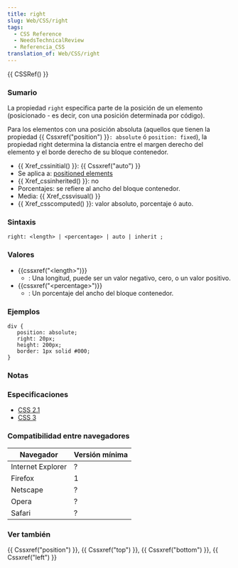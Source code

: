 ```yaml
---
title: right
slug: Web/CSS/right
tags:
  - CSS Reference
  - NeedsTechnicalReview
  - Referencia_CSS
translation_of: Web/CSS/right
---
```

{{ CSSRef() }}

### Sumario

La propiedad `right` especifica parte de la posición de un elemento (posicionado - es decir, con una posición determinada por código).

Para los elementos con una posición absoluta (aquellos que tienen la propiedad {{ Cssxref("position") }}`: absolute` ó `position: fixed`), la propiedad right determina la distancia entre el margen derecho del elemento y el borde derecho de su bloque contenedor.

- {{ Xref_cssinitial() }}: {{ Cssxref("auto") }}
- Se aplica a: [positioned elements](es/CSS/position)
- {{ Xref_cssinherited() }}: no
- Porcentajes: se refiere al ancho del bloque contenedor.
- Media: {{ Xref_cssvisual() }}
- {{ Xref_csscomputed() }}: valor absoluto, porcentaje ó auto.

### Sintaxis

    right: <length> | <percentage> | auto | inherit ;

### Valores

- {{cssxref("&lt;length&gt;")}}
  - : Una longitud, puede ser un valor negativo, cero, o un valor positivo.
- {{cssxref("&lt;percentage&gt;")}}
  - : Un porcentaje del ancho del bloque contenedor.

### Ejemplos

    div {
       position: absolute;
       right: 20px;
       height: 200px;
       border: 1px solid #000;
    }

### Notas

### Especificaciones

- [CSS 2.1](http://www.w3.org/TR/CSS21/visuren.html#propdef-right)
- [CSS 3](http://www.w3.org/Style/CSS/current-work#positioning)

### Compatibilidad entre navegadores

| Navegador         | Versión mínima |
| ----------------- | -------------- |
| Internet Explorer | ?              |
| Firefox           | 1              |
| Netscape          | ?              |
| Opera             | ?              |
| Safari            | ?              |

### Ver también

{{ Cssxref("position") }}, {{ Cssxref("top") }}, {{ Cssxref("bottom") }}, {{ Cssxref("left") }}
